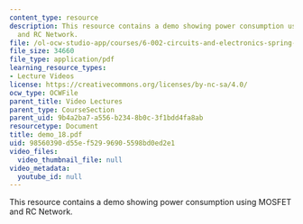```yaml
---
content_type: resource
description: This resource contains a demo showing power consumption using MOSFET
  and RC Network.
file: /ol-ocw-studio-app/courses/6-002-circuits-and-electronics-spring-2007/98560390d55ef52996905598bd0ed2e1_demo_18.pdf
file_size: 34660
file_type: application/pdf
learning_resource_types:
- Lecture Videos
license: https://creativecommons.org/licenses/by-nc-sa/4.0/
ocw_type: OCWFile
parent_title: Video Lectures
parent_type: CourseSection
parent_uid: 9b4a2ba7-a556-b234-8b0c-3f1bdd4fa8ab
resourcetype: Document
title: demo_18.pdf
uid: 98560390-d55e-f529-9690-5598bd0ed2e1
video_files:
  video_thumbnail_file: null
video_metadata:
  youtube_id: null
---
```

This resource contains a demo showing power consumption using MOSFET and RC Network.